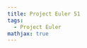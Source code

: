 ```yaml
---
title: Project Euler 51
tags:
  - Project Euler
mathjax: true
---
```

<escape><!-- more --></escape>

